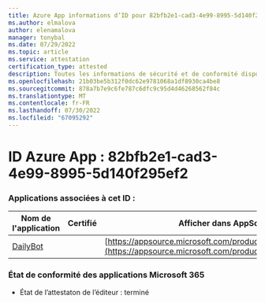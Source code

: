 ```yaml
---
title: Azure App informations d’ID pour 82bfb2e1-cad3-4e99-8995-5d140f295ef2
ms.author: elmalova
author: elenamalova
manager: tonybal
ms.date: 07/29/2022
ms.topic: article
ms.service: attestation
certification_type: attested
description: Toutes les informations de sécurité et de conformité disponibles pour 82bfb2e1-cad3-4e99-8995-5d140f295ef2.
ms.openlocfilehash: 21b03be5b312f0dc62e9781068a1df8930ca4be8
ms.sourcegitcommit: 878a7b7e9c6fe787c6dfc9c95d4d46268562f84c
ms.translationtype: MT
ms.contentlocale: fr-FR
ms.lasthandoff: 07/30/2022
ms.locfileid: "67095292"
---
```

# <a name="azure-app-id-82bfb2e1-cad3-4e99-8995-5d140f295ef2"></a>ID Azure App : 82bfb2e1-cad3-4e99-8995-5d140f295ef2


### <a name="apps-associated-with-this-id"></a>Applications associées à cet ID :
| **Nom de l'application** | **Certifié** | **Afficher dans AppSource** |
|--------------|---------------|-----------------------|
| [DailyBot](../forward/WA200001492.md) |  | [https://appsource.microsoft.com/product/office/WA200001492](https://appsource.microsoft.com/product/office/WA200001492) |

### <a name="microsoft-365-app-compliance-status"></a>État de conformité des applications Microsoft 365
- État de l’attestaton de l’éditeur : terminé
